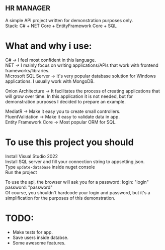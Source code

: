 ﻿## HR MANAGER

A simple API project written for demonstration purposes only.  
Stack: C# + NET Core + EntityFramework Core + SQL

# What and why i use:  
C# -> I feel most confident in this language.  
NET -> I mainly focus on writing applications/APIs that work with frontend frameworks/libraries.  
Microsoft SQL Server -> It's very popular database solution for Windows applications. I usually work with MongoDB.  

Onion Architecture -> It facilitates the process of creating applications that will grow over time.   In this application it is not needed, but for demonstration purposes I decided to prepare an example.  

MediatR -> Make it easy you to create small controllers.  
FluentValidation -> Make it easy to validate data in app.  
Entity Framework Core -> Most popular ORM for SQL.  

# To use this project you should
Install Visual Studio 2022  
Install SQL server and fill your connection string to appsetting json.  
Type `update-database` inside nuget console  
Run the project  

To use the api, the browser will ask you for a password:
login: "login"   
password: "password"   
Of course, you shouldn't hardcode your login and password, but it's a simplification for the purposes of this demonstration.  



# TODO: 
* Make tests for app.  
* Save users inside databse.  
* Some awesome features.  